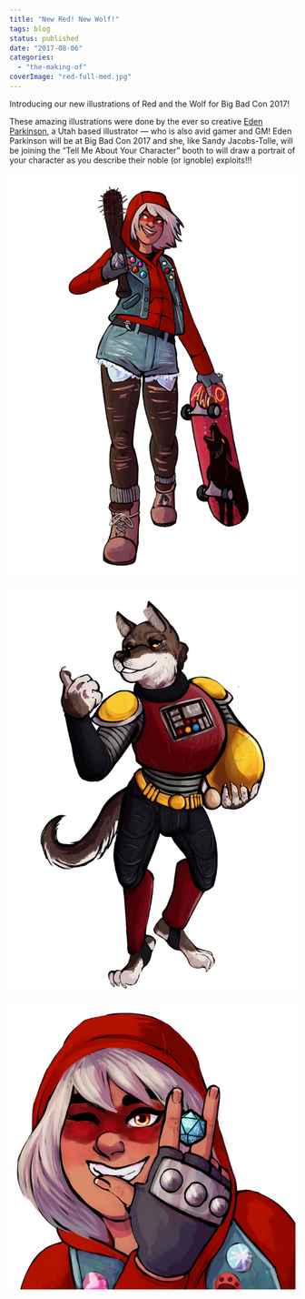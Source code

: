 ```yaml
---
title: "New Red! New Wolf!"
tags: blog
status: published
date: "2017-08-06"
categories: 
  - "the-making-of"
coverImage: "red-full-med.jpg"
---
```


Introducing our new illustrations of Red and the Wolf for Big Bad Con 2017!

These amazing illustrations were done by the ever so creative [Eden Parkinson](http://clearingpuppy.tumblr.com/), a Utah based illustrator — who is also avid gamer and GM! Eden Parkinson will be at Big Bad Con 2017 and she, like Sandy Jacobs-Tolle, will be joining the “Tell Me About Your Character” booth to will draw a portrait of your character as you describe their noble (or ignoble) exploits!!!

![red-full-med](/images/red-full-med.jpg)

![Wolf-full-med](/images/Wolf-full-med.jpg)

![Red-Portrait-med](/images/Red-Portrait-med.jpg)
